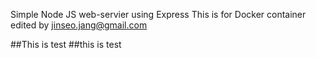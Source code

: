Simple Node JS web-servier using Express
This is for Docker container
edited by jinseo.jang@gmail.com

##This is test
##this is test
